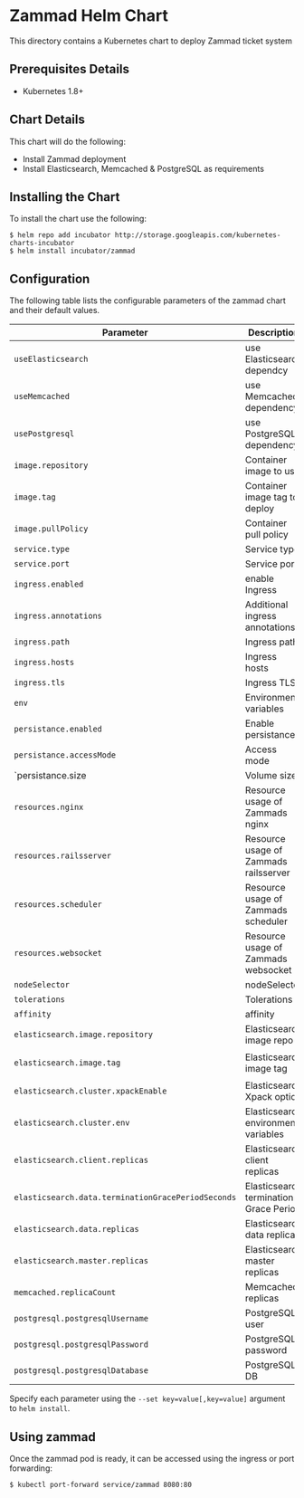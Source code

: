 # Zammad Helm Chart

This directory contains a Kubernetes chart to deploy Zammad ticket system


## Prerequisites Details

* Kubernetes 1.8+


## Chart Details

This chart will do the following:

* Install Zammad deployment
* Install Elasticsearch, Memcached & PostgreSQL as requirements


## Installing the Chart

To install the chart use the following:

```console
$ helm repo add incubator http://storage.googleapis.com/kubernetes-charts-incubator
$ helm install incubator/zammad
```


## Configuration

The following table lists the configurable parameters of the zammad chart and their default values.

|             Parameter             |              Description                 |               Default               |
|-----------------------------------|------------------------------------------|-------------------------------------|
| `useElasticsearch`                | use Elasticsearch dependcy               | `true`                              |
| `useMemcached`                    | use Memcached dependency                 | `true`                              |
| `usePostgresql`                   | use PostgreSQL dependency                | `true`                              |
| `image.repository`                | Container image to use                   | `zammad/zammad-docker-compose`      |
| `image.tag`                       | Container image tag to deploy            | `2.8.0-21`                          |
| `image.pullPolicy`                | Container pull policy                    | `IfNotPresent`                      |
| `service.type`                    | Service type                             | `ClusterIP`                         |
| `service.port`                    | Service port                             | `80`                                |
| `ingress.enabled`                 | enable Ingress                           | `false`                             |
| `ingress.annotations`             | Additional ingress annotations           | ``                                  |
| `ingress.path`                    | Ingress path                             | ``                                  |
| `ingress.hosts`                   | Ingress hosts                            | ``                                  |
| `ingress.tls`                     | Ingress TLS                              | `[]`                                |
| `env`                             | Environment variables                    | `See values.yaml`                   |
| `persistance.enabled`             | Enable persistance                       | `true`                              |
| `persistance.accessMode`          | Access mode                              | `ReadWriteOnce`                     |
| `persistance.size                 | Volume size                              | `15Gi`                              |
| `resources.nginx`                 | Resource usage of Zammads nginx          | `{}`                                |
| `resources.railsserver`           | Resource usage of Zammads railsserver    | `{}`                                |
| `resources.scheduler`             | Resource usage of Zammads scheduler      | `{}`                                |
| `resources.websocket`             | Resource usage of Zammads websocket      | `{}`                                |
| `nodeSelector`                    | nodeSelector                             | `{}`                                |
| `tolerations`                     | Tolerations                              | `[]`                                |
| `affinity`                        | affinity                                 | `{}`                                |
| `elasticsearch.image.repository`  | Elasticsearch image repo                 | `zammad/zammad-docker-compose`      |
| `elasticsearch.image.tag`         | Elasticsearch image tag                  | `zammad-elasticsearch-2.8.0-23`     |
| `elasticsearch.cluster.xpackEnable` | Elasticsearch Xpack option             | `false`                             |
| `elasticsearch.cluster.env`       | Elasticsearch environment variables      | ``                                  |
| `elasticsearch.client.replicas`   | Elasticsearch client replicas            | `1`                                 |
| `elasticsearch.data.terminationGracePeriodSeconds` | Elasticsearch termination Grace Period | `60`                 |
| `elasticsearch.data.replicas`     | Elasticsearch data replicas              | `1`                                 |
| `elasticsearch.master.replicas`   | Elasticsearch master replicas            | `1`                                 |
| `memcached.replicaCount`          | Memcached replicas                       | `1`                                 |
| `postgresql.postgresqlUsername`   | PostgreSQL user                          | `zammad`                            |
| `postgresql.postgresqlPassword`   | PostgreSQL password                      | `zammad`                            |
| `postgresql.postgresqlDatabase`   | PostgreSQL DB                            | `zammad_production`                 |


Specify each parameter using the `--set key=value[,key=value]` argument to `helm install`.


## Using zammad

Once the zammad pod is ready, it can be accessed using the ingress or port forwarding:

```console
$ kubectl port-forward service/zammad 8080:80
```
